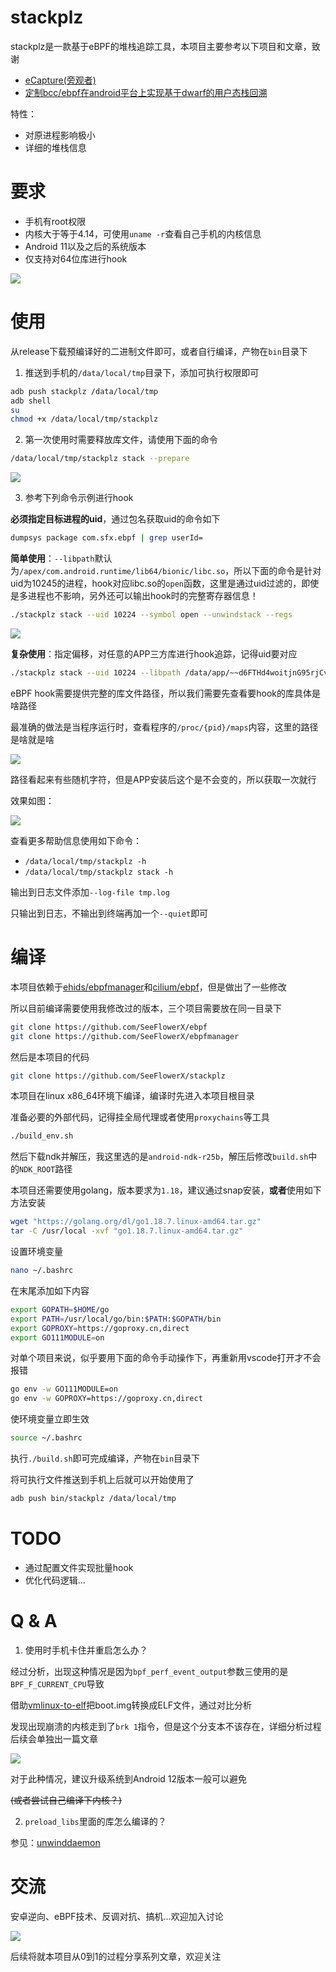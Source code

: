 # stackplz

stackplz是一款基于eBPF的堆栈追踪工具，本项目主要参考以下项目和文章，致谢

- [eCapture(旁观者)](https://github.com/ehids/ecapture)
- [定制bcc/ebpf在android平台上实现基于dwarf的用户态栈回溯](https://bbs.pediy.com/thread-274546.htm)

特性：

- 对原进程影响极小
- 详细的堆栈信息

# 要求

- 手机有root权限
- 内核大于等于4.14，可使用`uname -r`查看自己手机的内核信息
- Android 11以及之后的系统版本
- 仅支持对64位库进行hook

![](./images/Snipaste_2022-11-09_14-26-47.png)

# 使用

从release下载预编译好的二进制文件即可，或者自行编译，产物在`bin`目录下

1. 推送到手机的`/data/local/tmp`目录下，添加可执行权限即可

```bash
adb push stackplz /data/local/tmp
adb shell
su
chmod +x /data/local/tmp/stackplz
```

2. 第一次使用时需要释放库文件，请使用下面的命令

```bash
/data/local/tmp/stackplz stack --prepare
```

![](./images/Snipaste_2022-11-09_14-25-46.png)

3. 参考下列命令示例进行hook

**必须指定目标进程的uid**，通过包名获取uid的命令如下

```bash
dumpsys package com.sfx.ebpf | grep userId=
```

**简单使用**：`--libpath`默认为`/apex/com.android.runtime/lib64/bionic/libc.so`，所以下面的命令是针对uid为10245的进程，hook对应libc.so的`open`函数，这里是通过uid过滤的，即使是多进程也不影响，另外还可以输出hook时的完整寄存器信息！

```bash
./stackplz stack --uid 10224 --symbol open --unwindstack --regs
```

![](./images/Snipaste_2022-11-10_00-11-12.png)


**复杂使用**：指定偏移，对任意的APP三方库进行hook追踪，记得uid要对应

```bash
./stackplz stack --uid 10224 --libpath /data/app/~~d6FTHd4woitjnG95rjCv1w==/com.sfx.ebpf-YyPF9u5v8CBZD6OOfV4XQg==/lib/arm64/libnative-lib.so --offset 0xF37C --unwindstack
```

eBPF hook需要提供完整的库文件路径，所以我们需要先查看要hook的库具体是啥路径

最准确的做法是当程序运行时，查看程序的`/proc/{pid}/maps`内容，这里的路径是啥就是啥

![](./images/Snipaste_2022-11-09_15-23-31.png)

路径看起来有些随机字符，但是APP安装后这个是不会变的，所以获取一次就行

效果如图：

![](./images/Snipaste_2022-11-09_15-28-12.png)

查看更多帮助信息使用如下命令：

- `/data/local/tmp/stackplz -h`
- `/data/local/tmp/stackplz stack -h`

输出到日志文件添加`--log-file tmp.log`

只输出到日志，不输出到终端再加一个`--quiet`即可

# 编译

本项目依赖于[ehids/ebpfmanager](https://github.com/ehids/ebpfmanager)和[cilium/ebpf](https://github.com/cilium/ebpf)，但是做出了一些修改

所以目前编译需要使用我修改过的版本，三个项目需要放在同一目录下

```bash
git clone https://github.com/SeeFlowerX/ebpf
git clone https://github.com/SeeFlowerX/ebpfmanager
```

然后是本项目的代码

```bash
git clone https://github.com/SeeFlowerX/stackplz
```

本项目在linux x86_64环境下编译，编译时先进入本项目根目录

准备必要的外部代码，记得挂全局代理或者使用`proxychains`等工具

```bash
./build_env.sh
```

然后下载ndk并解压，我这里选的是`android-ndk-r25b`，解压后修改`build.sh`中的`NDK_ROOT`路径

本项目还需要使用golang，版本要求为`1.18`，建议通过snap安装，**或者**使用如下方法安装

```bash
wget "https://golang.org/dl/go1.18.7.linux-amd64.tar.gz"
tar -C /usr/local -xvf "go1.18.7.linux-amd64.tar.gz"
```

设置环境变量

```bash
nano ~/.bashrc
```

在末尾添加如下内容

```bash
export GOPATH=$HOME/go
export PATH=/usr/local/go/bin:$PATH:$GOPATH/bin
export GOPROXY=https://goproxy.cn,direct
export GO111MODULE=on
```

对单个项目来说，似乎要用下面的命令手动操作下，再重新用vscode打开才不会报错

```bash
go env -w GO111MODULE=on
go env -w GOPROXY=https://goproxy.cn,direct
```

使环境变量立即生效

```bash
source ~/.bashrc
```

执行`./build.sh`即可完成编译，产物在`bin`目录下

将可执行文件推送到手机上后就可以开始使用了

```bash
adb push bin/stackplz /data/local/tmp
```

# TODO

- 通过配置文件实现批量hook
- 优化代码逻辑...

# Q & A

1. 使用时手机卡住并重启怎么办？

经过分析，出现这种情况是因为`bpf_perf_event_output`参数三使用的是`BPF_F_CURRENT_CPU`导致

借助[vmlinux-to-elf](https://github.com/marin-m/vmlinux-to-elf)把boot.img转换成ELF文件，通过对比分析

发现出现崩溃的内核走到了`brk 1`指令，但是这个分支本不该存在，详细分析过程后续会单独出一篇文章

![](./images/FkCOXtSfHjSxSxOu25dkx5rqPp9B.png)

对于此种情况，建议升级系统到Android 12版本一般可以避免

~~(或者尝试自己编译下内核？)~~

2. `preload_libs`里面的库怎么编译的？

参见：[unwinddaemon](https://github.com/SeeFlowerX/unwinddaemon)

# 交流

安卓逆向、eBPF技术、反调对抗、搞机...欢迎加入讨论

![](./images/Snipaste_2022-11-09_17-26-46.png)

后续将就本项目从0到1的过程分享系列文章，欢迎关注